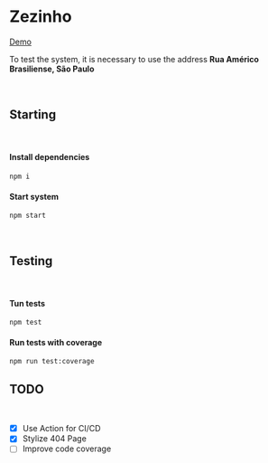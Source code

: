 # Zezinho
[Demo](https://lcpereira.github.io/zezinho)

To test the system, it is necessary to use the address **Rua Américo Brasiliense, São Paulo**

&nbsp;
## Starting
&nbsp;

#### Install dependencies
```
npm i
```
#### Start system
```
npm start
```

&nbsp;
## Testing
&nbsp;

#### Tun tests
```
npm test
```
#### Run tests with coverage
```
npm run test:coverage
```

## TODO
&nbsp;

- [x] Use Action for CI/CD
- [x] Stylize 404 Page
- [ ] Improve code coverage
